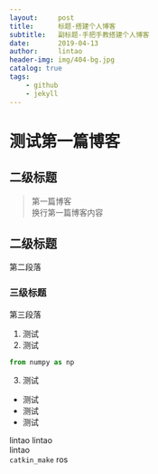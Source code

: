 ```yaml
---
layout:     post
title:      标题-搭建个人博客
subtitle:   副标题-手把手教搭建个人博客
date:       2019-04-13
author:     lintao
header-img: img/404-bg.jpg
catalog: true
tags:
    - github
    - jekyll
---
```

# 测试第一篇博客
## 二级标题
>第一篇博客</br>
换行第一篇博客内容

## 二级标题
第二段落
### 三级标题
第三段落
1. 测试
2. 测试
```python
from numpy as np
```
3. 测试
- 测试
- 测试
- 测试

lintao
lintao</br>
lintao</br>
`catkin_make`
ros